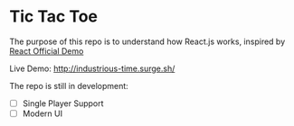 Tic Tac Toe
================================
The purpose of this repo is to understand how React.js works, inspired by
[React Official Demo](https://reactjs.org/tutorial/tutorial.html)

Live Demo: http://industrious-time.surge.sh/

The repo is still in development:
- [ ] Single Player Support
- [ ] Modern UI
